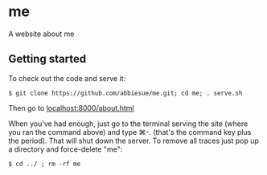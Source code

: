 me
==

A website about me

## Getting started

To check out the code and serve it:

    $ git clone https://github.com/abbiesue/me.git; cd me; . serve.sh

Then go to [localhost:8000/about.html](http://localhost:8000/about.html)

When you've had enough, just go to the terminal serving the site (where you ran the command above) and type ⌘-. (that's the command key plus the period). That will shut down the server. To remove all traces just pop up a directory and force-delete "me":

    $ cd ../ ; rm -rf me

